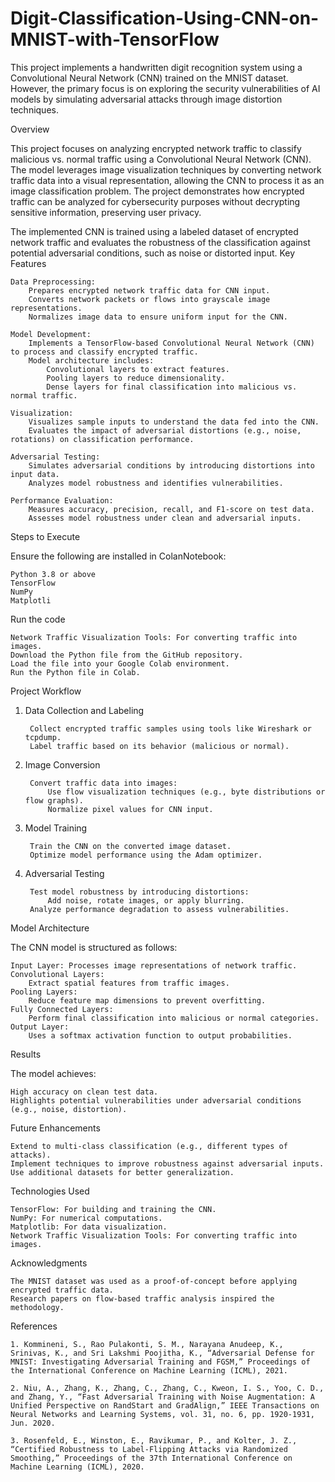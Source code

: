 # Digit-Classification-Using-CNN-on-MNIST-with-TensorFlow
This project implements a handwritten digit recognition system using a Convolutional Neural Network (CNN) trained on the MNIST dataset. However, the primary focus is on exploring the security vulnerabilities of AI models by simulating adversarial attacks through image distortion techniques.

Overview

This project focuses on analyzing encrypted network traffic to classify malicious vs. normal traffic using a Convolutional Neural Network (CNN). The model leverages image visualization techniques by converting network traffic data into a visual representation, allowing the CNN to process it as an image classification problem. The project demonstrates how encrypted traffic can be analyzed for cybersecurity purposes without decrypting sensitive information, preserving user privacy.

The implemented CNN is trained using a labeled dataset of encrypted network traffic and evaluates the robustness of the classification against potential adversarial conditions, such as noise or distorted input.
Key Features

    Data Preprocessing:
        Prepares encrypted network traffic data for CNN input.
        Converts network packets or flows into grayscale image representations.
        Normalizes image data to ensure uniform input for the CNN.

    Model Development:
        Implements a TensorFlow-based Convolutional Neural Network (CNN) to process and classify encrypted traffic.
        Model architecture includes:
            Convolutional layers to extract features.
            Pooling layers to reduce dimensionality.
            Dense layers for final classification into malicious vs. normal traffic.

    Visualization:
        Visualizes sample inputs to understand the data fed into the CNN.
        Evaluates the impact of adversarial distortions (e.g., noise, rotations) on classification performance.

    Adversarial Testing:
        Simulates adversarial conditions by introducing distortions into input data.
        Analyzes model robustness and identifies vulnerabilities.

    Performance Evaluation:
        Measures accuracy, precision, recall, and F1-score on test data.
        Assesses model robustness under clean and adversarial inputs.

Steps to Execute

Ensure the following are installed in ColanNotebook:

    Python 3.8 or above
    TensorFlow
    NumPy
    Matplotli    


 Run the code

    Network Traffic Visualization Tools: For converting traffic into images.
    Download the Python file from the GitHub repository.
    Load the file into your Google Colab environment.
    Run the Python file in Colab.

 
Project Workflow
1. Data Collection and Labeling
		
		Collect encrypted traffic samples using tools like Wireshark or tcpdump.
		Label traffic based on its behavior (malicious or normal).

2. Image Conversion

	    Convert traffic data into images:
	        Use flow visualization techniques (e.g., byte distributions or flow graphs).
	        Normalize pixel values for CNN input.

3. Model Training

	    Train the CNN on the converted image dataset.
	    Optimize model performance using the Adam optimizer.

4. Adversarial Testing

	    Test model robustness by introducing distortions:
	        Add noise, rotate images, or apply blurring.
	    Analyze performance degradation to assess vulnerabilities.

Model Architecture

The CNN model is structured as follows:

    Input Layer: Processes image representations of network traffic.
    Convolutional Layers:
        Extract spatial features from traffic images.
    Pooling Layers:
        Reduce feature map dimensions to prevent overfitting.
    Fully Connected Layers:
        Perform final classification into malicious or normal categories.
    Output Layer:
        Uses a softmax activation function to output probabilities.

Results

The model achieves:

    High accuracy on clean test data.
    Highlights potential vulnerabilities under adversarial conditions (e.g., noise, distortion).

Future Enhancements

    Extend to multi-class classification (e.g., different types of attacks).
    Implement techniques to improve robustness against adversarial inputs.
    Use additional datasets for better generalization.

Technologies Used

    TensorFlow: For building and training the CNN.
    NumPy: For numerical computations.
    Matplotlib: For data visualization.
    Network Traffic Visualization Tools: For converting traffic into images.

Acknowledgments

    The MNIST dataset was used as a proof-of-concept before applying encrypted traffic data.
    Research papers on flow-based traffic analysis inspired the methodology.


References

    1. Kommineni, S., Rao Pulakonti, S. M., Narayana Anudeep, K., Srinivas, K., and Sri Lakshmi Poojitha, K., “Adversarial Defense for MNIST: Investigating Adversarial Training and FGSM,” Proceedings of the International Conference on Machine Learning (ICML), 2021.
    
    2. Niu, A., Zhang, K., Zhang, C., Zhang, C., Kweon, I. S., Yoo, C. D., and Zhang, Y., “Fast Adversarial Training with Noise Augmentation: A Unified Perspective on RandStart and GradAlign,” IEEE Transactions on Neural Networks and Learning Systems, vol. 31, no. 6, pp. 1920-1931, Jun. 2020.
    
    3. Rosenfeld, E., Winston, E., Ravikumar, P., and Kolter, J. Z., “Certified Robustness to Label-Flipping Attacks via Randomized Smoothing,” Proceedings of the 37th International Conference on Machine Learning (ICML), 2020.
